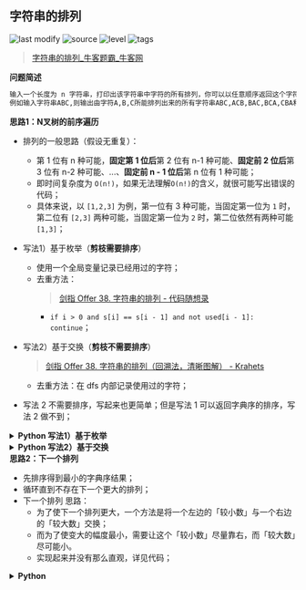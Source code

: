 ## 字符串的排列
<!--START_SECTION:badge-->

![last modify](https://img.shields.io/static/v1?label=last%20modify&message=2022-10-13%2019%3A16%3A07&color=yellowgreen&style=flat-square)
![source](https://img.shields.io/static/v1?label=source&message=%E7%89%9B%E5%AE%A2&color=green&style=flat-square)
![level](https://img.shields.io/static/v1?label=level&message=%E4%B8%AD%E7%AD%89&color=yellow&style=flat-square)
![tags](https://img.shields.io/static/v1?label=tags&message=DFS%2C%20%E7%83%AD%E9%97%A8%26%E7%BB%8F%E5%85%B8%26%E6%98%93%E9%94%99&color=orange&style=flat-square)

<!--END_SECTION:badge-->
<!--info
tags: [DFS, 经典]
source: 牛客
level: 中等
number: '0121'
name: 字符串的排列
companies: []
-->

> [字符串的排列_牛客题霸_牛客网](https://www.nowcoder.com/practice/fe6b651b66ae47d7acce78ffdd9a96c7)

<summary><b>问题简述</b></summary>

```txt
输入一个长度为 n 字符串，打印出该字符串中字符的所有排列，你可以以任意顺序返回这个字符串数组。
例如输入字符串ABC,则输出由字符A,B,C所能排列出来的所有字符串ABC,ACB,BAC,BCA,CBA和CAB。
```

<!-- 
<details><summary><b>详细描述</b></summary>

```txt
```

</details>
-->

<!-- <div align="center"><img src="../../../_assets/xxx.png" height="300" /></div> -->

<summary><b>思路1：N叉树的前序遍历</b></summary>

- 排列的一般思路（假设无重复）：
    - 第 1 位有 n 种可能，**固定第 1 位后**第 2 位有 n-1 种可能、**固定前 2 位后**第 3 位有 n-2 种可能、...、**固定前 n - 1 位后**第 n 位有 1 种可能；
    - 即时间复杂度为 `O(n!)`，如果无法理解`O(n!)`的含义，就很可能写出错误的代码；
    - 具体来说，以 `[1,2,3]` 为例，第一位有 3 种可能，当固定第一位为 `1` 时，第二位有 `[2,3]` 两种可能，当固定第一位为 `2` 时，第二位依然有两种可能 `[1,3]`；
- 写法1）基于枚举（**剪枝需要排序**）
    - 使用一个全局变量记录已经用过的字符；
    - 去重方法：
        > [剑指 Offer 38. 字符串的排列 - 代码随想录](https://leetcode-cn.com/problems/zi-fu-chuan-de-pai-lie-lcof/solution/dai-ma-sui-xiang-lu-jian-zhi-offer-38-zi-gwt6/)
        - `if i > 0 and s[i] == s[i - 1] and not used[i - 1]: continue`；
- 写法2）基于交换（**剪枝不需要排序**）
    > [剑指 Offer 38. 字符串的排列（回溯法，清晰图解） - Krahets](https://leetcode-cn.com/problems/zi-fu-chuan-de-pai-lie-lcof/solution/mian-shi-ti-38-zi-fu-chuan-de-pai-lie-hui-su-fa-by/)
    - 去重方法：在 dfs 内部记录使用过的字符；

- 写法 2 不需要排序，写起来也更简单；但是写法 1 可以返回字典序的排序，写法 2 做不到；


<details><summary><b>Python 写法1）基于枚举</b></summary>

```python
class Solution:
    def Permutation(self , s: str) -> List[str]:
        
        N = len(s)
        s = sorted(list(s))
        used = [0] * N
        ret = []
        
        def dfs(d, tmp):
            if d == N: 
                ret.append(''.join(tmp[:]))
                return
            
            for i in range(N):
                # 基于树枝的剪枝
                # if i > 0 and s[i] == s[i - 1] and used[i - 1]:
                    # continue

                # 基于树层的剪枝（效率更高）
                if i > 0 and s[i] == s[i - 1] and not used[i - 1]:
                    continue

                if not used[i]:
                    used[i] = 1
                    tmp.append(s[i])
                    dfs(d + 1, tmp)
                    tmp.pop()
                    used[i] = 0
        
        dfs(0, [])
        return ret
```

</details>


<details><summary><b>Python 写法2）基于交换</b></summary>

```python
class Solution:
    def Permutation(self, s: str) -> List[str]:

        n = len(s)
        s = list(s)
        ret = []

        def dfs(d):
            if d == n:
                ret.append(''.join(s))
                return

            book = set()  # 记录用过的字符（剪枝）
            for i in range(d, n):  # 遍历 s[d] 及之后的字符
                if s[i] not in book:
                    book.add(s[i])
                    s[d], s[i] = s[i], s[d]  # 交换
                    dfs(d + 1)
                    s[d], s[i] = s[i], s[d]  # 回溯
                    # book.remove(s[i])  # err，不需要清除标记

        dfs(0)
        return ret
```

</details>


<summary><b>思路2：下一个排列</b></summary>

- 先排序得到最小的字典序结果；
- 循环直到不存在下一个更大的排列；
- 下一个排列 思路：
    - 为了使下一个排列更大，一个方法是将一个左边的「较小数」与一个右边的「较大数」交换；
    - 而为了使变大的幅度最小，需要让这个「较小数」尽量靠右，而「较大数」尽可能小。
    - 实现起来并没有那么直观，详见代码；

<details><summary><b>Python</b></summary>

```python
class Solution:
    def Permutation(self, s: str) -> List[str]:
        
        def next_permutation(a: List[str]) -> bool:
            N = len(a)

            # 从后向前查找第一个相邻顺序对 (i, i+1)，即满足 a[i] < a[i+1]；
            # 此时 `a[i+1:n)` 必为递减序列
            i = N - 2
            while i >= 0 and a[i] >= a[i + 1]:
                i -= 1

            if i < 0:  # i < 0，表示 a[0:n) 都是递减，即为最大排列
                return False
            else: 
                # 在 a[i+1:n) 中从后往前查找第一个 j 满足 a[i] < a[j]
                j = N - 1
                while j >= 0 and a[i] >= a[j]:
                    j -= 1
                # 至此，找到了 靠左的“较小数” 和 靠右的“较大数”，交换
                a[i], a[j] = a[j], a[i]

            # 将 a[i+1:n) 反转，此时 a[i+1:n) 必为递减序列；
            l, r = i + 1, N - 1
            while l < r:
                a[l], a[r] = a[r], a[l]
                l += 1
                r -= 1

            return True

        buf = sorted(s)
        ret = [''.join(buf)]
        while next_permutation(buf):
            ret.append(''.join(buf))

        return ret
```

</details>